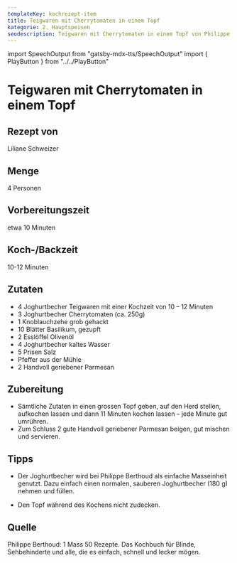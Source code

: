 ```yaml
---
templateKey: kochrezept-item
title: Teigwaren mit Cherrytomaten in einem Topf
kategorie: 2. Hauptspeisen
seodescription: Teigwaren mit Cherrytomaten in einem Topf von Philippe Berthoud
---
```

import SpeechOutput from "gatsby-mdx-tts/SpeechOutput"
import { PlayButton } from "../../PlayButton"

<SpeechOutput id="kochrezept-liliane-schweizer-teigwaren-mit-cherrytomaten-in-einem-topf" customPlayButton={PlayButton}>

# Teigwaren mit Cherrytomaten in einem Topf

## Rezept von

Liliane Schweizer

## Menge
4 Personen
## Vorbereitungszeit
etwa 10 Minuten
## Koch-/Backzeit
10-12 Minuten

## Zutaten
* 4 Joghurtbecher Teigwaren mit einer Kochzeit von 10 – 12 Minuten
* 3 Joghurtbecher Cherrytomaten (ca. 250g)
* 1 Knoblauchzehe grob gehackt
* 10 Blätter Basilikum, gezupft 
* 2 Esslöffel Olivenöl
* 4 Joghurtbecher kaltes Wasser
* 5 Prisen Salz
* Pfeffer aus der Mühle
* 2 Handvoll geriebener Parmesan



## Zubereitung
* Sämtliche Zutaten in einen grossen Topf geben, auf den Herd stellen, aufkochen lassen und dann 11 Minuten kochen lassen – jede Minute gut umrühren.
* Zum Schluss 2 gute Handvoll geriebener Parmesan beigen, gut mischen und servieren.



## Tipps
* Der Joghurtbecher wird bei Philippe Berthoud als einfache Masseinheit genutzt. Dazu einfach einen normalen, sauberen Joghurtbecher (180 g) nehmen und füllen.   

* Den Topf während des Kochens nicht zudecken.


## Quelle
Philippe Berthoud: 1 Mass 50 Rezepte. Das Kochbuch für Blinde, Sehbehinderte und alle, die es einfach, schnell und lecker mögen.

</SpeechOutput>